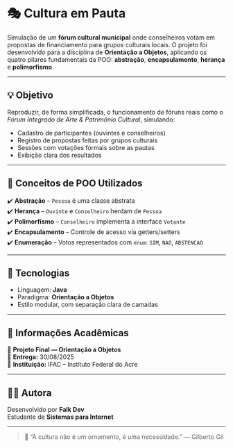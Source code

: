 # 🎭 Cultura em Pauta

Simulação de um **fórum cultural municipal** onde conselheiros votam em propostas de financiamento para grupos culturais locais. O projeto foi desenvolvido para a disciplina de **Orientação a Objetos**, aplicando os quatro pilares fundamentais da POO: **abstração**, **encapsulamento**, **herança** e **polimorfismo**.

---

## 💡 Objetivo

Reproduzir, de forma simplificada, o funcionamento de fóruns reais como o *Fórum Integrado de Arte & Patrimônio Cultural*, simulando:

- Cadastro de participantes (ouvintes e conselheiros)
- Registro de propostas feitas por grupos culturais
- Sessões com votações formais sobre as pautas
- Exibição clara dos resultados

---

## 🧠 Conceitos de POO Utilizados

✔️ **Abstração** – `Pessoa` é uma classe abstrata  
✔️ **Herança** – `Ouvinte` e `Conselheiro` herdam de `Pessoa`  
✔️ **Polimorfismo** – `Conselheiro` implementa a interface `Votante`  
✔️ **Encapsulamento** – Controle de acesso via getters/setters  
✔️ **Enumeração** – Votos representados com `enum`: `SIM`, `NAO`, `ABSTENCAO`

---

## 🚀 Tecnologias

- Linguagem: **Java**
- Paradigma: **Orientação a Objetos**
- Estilo modular, com separação clara de camadas

---

## 📅 Informações Acadêmicas

📌 **Projeto Final — Orientação a Objetos**  
📌 **Entrega:** 30/08/2025  
📌 **Instituição:** IFAC – Instituto Federal do Acre

---

## 👩‍💻 Autora

Desenvolvido por **Falk Dev**  
Estudante de **Sistemas para Internet**

---

> 💬 “A cultura não é um ornamento, é uma necessidade.” — Gilberto Gil
